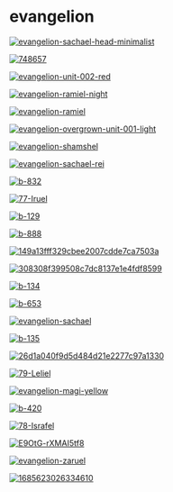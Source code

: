 # evangelion

<a href="evangelion-sachael-head-minimalist.jpg"><img alt="evangelion-sachael-head-minimalist" src="evangelion-sachael-head-minimalist.jpg"></a>

<a href="748657.jpg"><img alt="748657" src="748657.jpg"></a>

<a href="evangelion-unit-002-red.png"><img alt="evangelion-unit-002-red" src="evangelion-unit-002-red.png"></a>

<a href="evangelion-ramiel-night.jpg"><img alt="evangelion-ramiel-night" src="evangelion-ramiel-night.jpg"></a>

<a href="evangelion-ramiel.jpg"><img alt="evangelion-ramiel" src="evangelion-ramiel.jpg"></a>

<a href="evangelion-overgrown-unit-001-light.png"><img alt="evangelion-overgrown-unit-001-light" src="evangelion-overgrown-unit-001-light.png"></a>

<a href="evangelion-shamshel.jpg"><img alt="evangelion-shamshel" src="evangelion-shamshel.jpg"></a>

<a href="evangelion-sachael-rei.png"><img alt="evangelion-sachael-rei" src="evangelion-sachael-rei.png"></a>

<a href="b-832.jpg"><img alt="b-832" src="b-832.jpg"></a>

<a href="77-Iruel.jpg"><img alt="77-Iruel" src="77-Iruel.jpg"></a>

<a href="b-129.jpg"><img alt="b-129" src="b-129.jpg"></a>

<a href="b-888.jpg"><img alt="b-888" src="b-888.jpg"></a>

<a href="149a13fff329cbee2007cdde7ca7503a.jpg"><img alt="149a13fff329cbee2007cdde7ca7503a" src="149a13fff329cbee2007cdde7ca7503a.jpg"></a>

<a href="308308f399508c7dc8137e1e4fdf8599.jpg"><img alt="308308f399508c7dc8137e1e4fdf8599" src="308308f399508c7dc8137e1e4fdf8599.jpg"></a>

<a href="b-134.jpg"><img alt="b-134" src="b-134.jpg"></a>

<a href="b-653.jpg"><img alt="b-653" src="b-653.jpg"></a>

<a href="evangelion-sachael.jpg"><img alt="evangelion-sachael" src="evangelion-sachael.jpg"></a>

<a href="b-135.jpg"><img alt="b-135" src="b-135.jpg"></a>

<a href="26d1a040f9d5d484d21e2277c97a1330.jpg"><img alt="26d1a040f9d5d484d21e2277c97a1330" src="26d1a040f9d5d484d21e2277c97a1330.jpg"></a>

<a href="79-Leliel.jpg"><img alt="79-Leliel" src="79-Leliel.jpg"></a>

<a href="evangelion-magi-yellow.png"><img alt="evangelion-magi-yellow" src="evangelion-magi-yellow.png"></a>

<a href="b-420.jpg"><img alt="b-420" src="b-420.jpg"></a>

<a href="78-Israfel.jpg"><img alt="78-Israfel" src="78-Israfel.jpg"></a>

<a href="E9OtG-rXMAI5tf8.jpg"><img alt="E9OtG-rXMAI5tf8" src="E9OtG-rXMAI5tf8.jpg"></a>

<a href="evangelion-zaruel.jpg"><img alt="evangelion-zaruel" src="evangelion-zaruel.jpg"></a>

<a href="1685623026334610.png"><img alt="1685623026334610" src="1685623026334610.png"></a>

